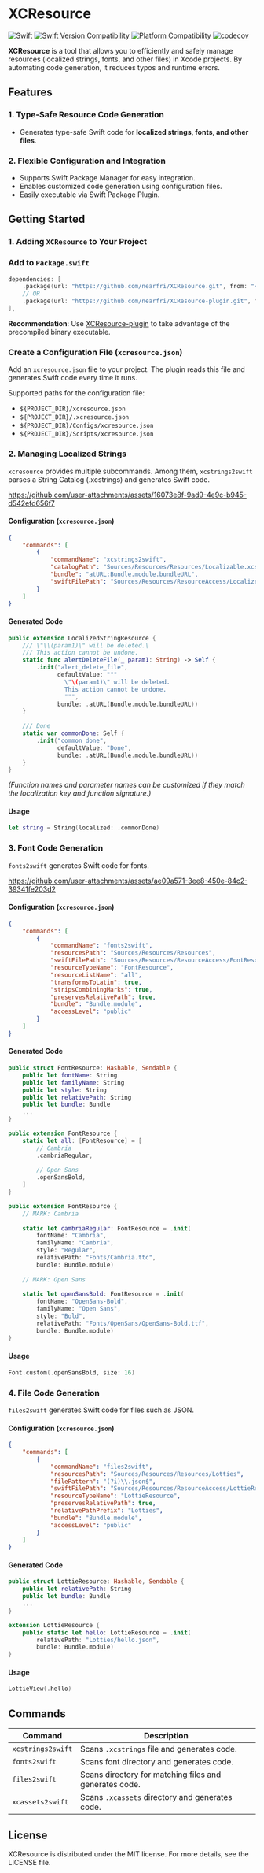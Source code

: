 # XCResource
[![Swift](https://github.com/nearfri/XCResource/workflows/Swift/badge.svg)](https://github.com/nearfri/XCResource/actions?query=workflow%3ASwift)
[![Swift Version Compatibility](https://img.shields.io/endpoint?url=https%3A%2F%2Fswiftpackageindex.com%2Fapi%2Fpackages%2Fnearfri%2FXCResource%2Fbadge%3Ftype%3Dswift-versions)](https://swiftpackageindex.com/nearfri/XCResource)
[![Platform Compatibility](https://img.shields.io/endpoint?url=https%3A%2F%2Fswiftpackageindex.com%2Fapi%2Fpackages%2Fnearfri%2FXCResource%2Fbadge%3Ftype%3Dplatforms)](https://swiftpackageindex.com/nearfri/XCResource)
[![codecov](https://codecov.io/gh/nearfri/XCResource/branch/main/graph/badge.svg?token=DWKDFE0O2A)](https://codecov.io/gh/nearfri/XCResource)

**XCResource** is a tool that allows you to efficiently and safely manage resources (localized strings, fonts, and other files) in Xcode projects.
By automating code generation, it reduces typos and runtime errors.

## Features

### 1. Type-Safe Resource Code Generation
- Generates type-safe Swift code for **localized strings, fonts, and other files**.

### 2. Flexible Configuration and Integration
- Supports Swift Package Manager for easy integration.
- Enables customized code generation using configuration files.
- Easily executable via Swift Package Plugin.

## Getting Started

### 1. Adding `XCResource` to Your Project

### Add to `Package.swift`
```swift
dependencies: [
    .package(url: "https://github.com/nearfri/XCResource.git", from: "<version>"),
    // OR
    .package(url: "https://github.com/nearfri/XCResource-plugin.git", from: "<version>"),
],
```
**Recommendation**: Use [XCResource-plugin](https://github.com/nearfri/XCResource-plugin.git) to take advantage of the precompiled binary executable.

### Create a Configuration File (`xcresource.json`)
Add an `xcresource.json` file to your project. The plugin reads this file and generates Swift code every time it runs.

Supported paths for the configuration file:
- `${PROJECT_DIR}/xcresource.json`
- `${PROJECT_DIR}/.xcresource.json`
- `${PROJECT_DIR}/Configs/xcresource.json`
- `${PROJECT_DIR}/Scripts/xcresource.json`

### 2. Managing Localized Strings
`xcresource` provides multiple subcommands. Among them, `xcstrings2swift` parses a String Catalog (.xcstrings) and generates Swift code.

https://github.com/user-attachments/assets/16073e8f-9ad9-4e9c-b945-d542efd656f7

#### Configuration (`xcresource.json`)  
```json
{
    "commands": [
        {
            "commandName": "xcstrings2swift",
            "catalogPath": "Sources/Resources/Resources/Localizable.xcstrings",
            "bundle": "atURL:Bundle.module.bundleURL",
            "swiftFilePath": "Sources/Resources/ResourceAccess/LocalizedStringResource+.swift"
        }
    ]
}
```

#### Generated Code
```swift
public extension LocalizedStringResource {
    /// \"\\(param1)\" will be deleted.\
    /// This action cannot be undone.
    static func alertDeleteFile(_ param1: String) -> Self {
        .init("alert_delete_file",
              defaultValue: """
                \"\(param1)\" will be deleted.
                This action cannot be undone.
                """,
              bundle: .atURL(Bundle.module.bundleURL))
    }
    
    /// Done
    static var commonDone: Self {
        .init("common_done",
              defaultValue: "Done",
              bundle: .atURL(Bundle.module.bundleURL))
    }
}
```
*(Function names and parameter names can be customized if they match the localization key and function signature.)*

#### Usage
```swift
let string = String(localized: .commonDone)
```

### 3. Font Code Generation
`fonts2swift` generates Swift code for fonts.

https://github.com/user-attachments/assets/ae09a571-3ee8-450e-84c2-39341fe203d2

#### Configuration (`xcresource.json`)  
```json
{
    "commands": [
        {
            "commandName": "fonts2swift",
            "resourcesPath": "Sources/Resources/Resources",
            "swiftFilePath": "Sources/Resources/ResourceAccess/FontResource.swift",
            "resourceTypeName": "FontResource",
            "resourceListName": "all",
            "transformsToLatin": true,
            "stripsCombiningMarks": true,
            "preservesRelativePath": true,
            "bundle": "Bundle.module",
            "accessLevel": "public"
        }
    ]
}
```

#### Generated Code
```swift
public struct FontResource: Hashable, Sendable {
    public let fontName: String
    public let familyName: String
    public let style: String
    public let relativePath: String
    public let bundle: Bundle
    ...
}

public extension FontResource {
    static let all: [FontResource] = [
        // Cambria
        .cambriaRegular,
        
        // Open Sans
        .openSansBold,
    ]
}

public extension FontResource {
    // MARK: Cambria
    
    static let cambriaRegular: FontResource = .init(
        fontName: "Cambria",
        familyName: "Cambria",
        style: "Regular",
        relativePath: "Fonts/Cambria.ttc",
        bundle: Bundle.module)
    
    // MARK: Open Sans
    
    static let openSansBold: FontResource = .init(
        fontName: "OpenSans-Bold",
        familyName: "Open Sans",
        style: "Bold",
        relativePath: "Fonts/OpenSans/OpenSans-Bold.ttf",
        bundle: Bundle.module)
}
```

#### Usage
```swift
Font.custom(.openSansBold, size: 16)
```

### 4. File Code Generation
`files2swift` generates Swift code for files such as JSON.

#### Configuration (`xcresource.json`)  
```json
{
    "commands": [
        {
            "commandName": "files2swift",
            "resourcesPath": "Sources/Resources/Resources/Lotties",
            "filePattern": "(?i)\\.json$",
            "swiftFilePath": "Sources/Resources/ResourceAccess/LottieResource.swift",
            "resourceTypeName": "LottieResource",
            "preservesRelativePath": true,
            "relativePathPrefix": "Lotties",
            "bundle": "Bundle.module",
            "accessLevel": "public"
        }
    ]
}
```

#### Generated Code
```swift
public struct LottieResource: Hashable, Sendable {
    public let relativePath: String
    public let bundle: Bundle
    ...
}

extension LottieResource {
    public static let hello: LottieResource = .init(
        relativePath: "Lotties/hello.json",
        bundle: Bundle.module)
}
```

#### Usage
```swift
LottieView(.hello)
```

## Commands
| Command              | Description                                                  |
|----------------------|--------------------------------------------------------------|
| `xcstrings2swift`    | Scans `.xcstrings` file and generates code.                  |
| `fonts2swift`        | Scans font directory and generates code.                     |
| `files2swift`        | Scans directory for matching files and generates code.       |
| `xcassets2swift`     | Scans `.xcassets` directory and generates code.              |

## License
XCResource is distributed under the MIT license. For more details, see the LICENSE file.
